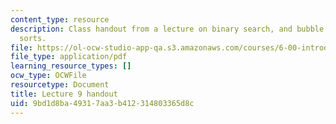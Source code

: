 ```yaml
---
content_type: resource
description: Class handout from a lecture on binary search, and bubble and selection
  sorts.
file: https://ol-ocw-studio-app-qa.s3.amazonaws.com/courses/6-00-introduction-to-computer-science-and-programming-fall-2008/9bd1d8ba49317aa3b412314803365d8c_lec9.pdf
file_type: application/pdf
learning_resource_types: []
ocw_type: OCWFile
resourcetype: Document
title: Lecture 9 handout
uid: 9bd1d8ba-4931-7aa3-b412-314803365d8c
---
```

